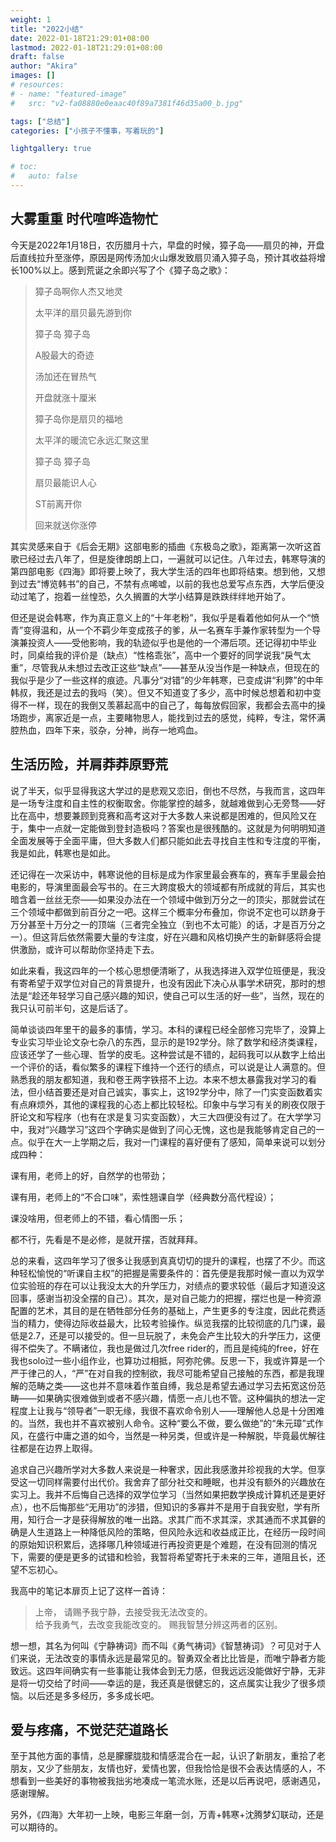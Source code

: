 ```yaml
---
weight: 1
title: "2022小结"
date: 2022-01-18T21:29:01+08:00
lastmod: 2022-01-18T21:29:01+08:00
draft: false
author: "Akira"
images: []
# resources:
# - name: "featured-image"
#   src: "v2-fa08880e0eaac40f89a7381f46d35a00_b.jpg"

tags: ["总结"]
categories: ["小孩子不懂事，写着玩的"]

lightgallery: true

# toc:
#   auto: false
---
```




## 大雾重重 时代喧哗造物忙
  今天是2022年1月18日，农历腊月十六，早盘的时候，獐子岛——扇贝的神，开盘后直线拉升至涨停，原因是网传汤加火山爆发致扇贝涌入獐子岛，预计其收益将增长100%以上。感到荒诞之余即兴写了个《獐子岛之歌》：

>獐子岛啊你人杰又地灵
>
>太平洋的扇贝最先游到你
>
>獐子岛 獐子岛
>
>A股最大的奇迹
>
>汤加还在冒热气
>
>开盘就涨十厘米
>
>獐子岛你是扇贝的福地
>
>太平洋的暖流它永远汇聚这里
>
>獐子岛 獐子岛
>
>扇贝最能识人心
>
>ST前离开你
>
>回来就送你涨停

  其实灵感来自于《后会无期》这部电影的插曲《东极岛之歌》，距离第一次听这首歌已经过去八年了，但是旋律朗朗上口，一遍就可以记住。八年过去，韩寒导演的第四部电影《四海》即将要上映了，我大学生活的四年也即将结束。想到他，又想到过去“博览韩书”的自己，不禁有点唏嘘，以前的我也总爱写点东西，大学后便没动过笔了，抱着一丝惶恐，久久搁置的大学小结算是跌跌绊绊地开始了。

  但还是说会韩寒，作为真正意义上的“十年老粉”，我似乎是看着他如何从一个“愤青”变得温和，从一个不羁少年变成孩子的爹，从一名赛车手兼作家转型为一个导演兼投资人——受他影响，我的轨迹似乎也是他的一个滞后项。还记得初中毕业时，同桌给我的评价是（缺点）“性格乖张”，高中一个要好的同学说我“戾气太重”，尽管我从未想过去改正这些“缺点”——甚至从没当作是一种缺点，但现在的我似乎是少了一些这样的痕迹。凡事分“对错”的少年韩寒，已变成讲“利弊”的中年韩叔，我还是过去的我吗（笑）。但又不知道变了多少，高中时候总想着和初中变得不一样，现在的我倒又羡慕起高中的自己了，每每放假回家，我都会去高中的操场跑步，离家近是一点，主要睹物思人，能找到过去的感觉，纯粹，专注，常怀满腔热血，四年下来，驳杂，分神，尚存一地鸡血。

## 生活历险，并肩莽莽原野荒
 说了半天，似乎显得我这大学过的是悲观又恋旧，倒也不尽然，与我而言，这四年是一场专注度和自主性的权衡取舍。你能掌控的越多，就越难做到心无旁骛——好比在高中，想要兼顾到竞赛和高考这对于大多数人来说都是困难的，但风险又在于，集中一点就一定能做到登封造极吗？答案也是很残酷的。这就是为何明明知道全面发展等于全面平庸，但大多数人们都只能如此去寻找自主性和专注度的平衡，我是如此，韩寒也是如此。

 还记得在一次采访中，韩寒说他的目标是成为作家里最会赛车的，赛车手里最会拍电影的，导演里面最会写书的。在三大跨度极大的领域都有所成就的背后，其实也暗含着一丝丝无奈——如果没办法在一个领域中做到万分之一的顶尖，那就尝试在三个领域中都做到前百分之一吧。这样三个概率分布叠加，你说不定也可以跻身于万分甚至十万分之一的顶端（三者完全独立（到也不太可能）的话，才是百万分之一）。但这背后依然需要大量的专注度，好在兴趣和风格切换产生的新鲜感将会提供激励，或许可以帮助你坚持走下去。

 如此来看，我这四年的一个核心思想便清晰了，从我选择进入双学位班便是，我没有寄希望于双学位对自己的背景提升，也没有因此下决心从事学术研究，那时的想法是“趁还年轻学习自己感兴趣的知识，使自己可以生活的好一些”，当然，现在的我只认可前半句，这是后话了。

 简单谈谈四年里干的最多的事情，学习。本科的课程已经全部修习完毕了，没算上专业实习毕业论文杂七杂八的东西，显示的是192学分。除了数学和经济类课程，应该还学了一些心理、哲学的皮毛。这种尝试是不错的，起码我可以从数字上给出一个评价的话，看似繁多的课程下维持一个还行的绩点，可以说是让人满意的。但熟悉我的朋友都知道，我和卷王两字铁搭不上边。本来不想太暴露我对学习的看法，但小结首要还是对自己诚实，事实上，这192学分中，除了一门实变函数着实有点麻烦外，其他的课程我的心态上都比较轻松。印象中与学习有关的刷夜仅限于肝论文和写程序（也有在求是复习实变函数），大三大四便没有过了。在大学学习中，我对“兴趣学习”这四个字确实是做到了问心无愧，这也是我能够肯定自己的一点。似乎在大一上学期之后，我对一门课程的喜好便有了感知，简单来说可以划分成四种：

  课有用，老师上的好，自然学的也带劲；

  课有用，老师上的“不合口味”，索性翘课自学（经典数分高代程设）；

  课没啥用，但老师上的不错，看心情图一乐；

  都不行，先看是不是必修，是就开摆，否就拜拜。

 总的来看，这四年学习了很多让我感到真真切切的提升的课程，也摆了不少。而这种轻松愉悦的“听课自主权”的把握是需要条件的：首先便是我那时候一直以为双学位实验班的存在可以让我没太大的升学压力，对绩点的要求较低（最后才知道没这回事，感谢当初没全摆的自己）。其次，是对自己能力的把握，摆烂也是一种资源配置的艺术，其目的是在牺牲部分任务的基础上，产生更多的专注度，因此花费适当的精力，使得边际收益最大，比较考验操作。纵览我摆的比较彻底的几门课，最低是2.7，还是可以接受的。但一旦玩脱了，未免会产生比较大的升学压力，这便得不偿失了。不瞒诸位，我也是做过几次free rider的，而且是纯纯的free，好在我也solo过一些小组作业，也算功过相抵，阿弥陀佛。反思一下，我或许算是一个严于律己的人，“严”在对自我的控制欲，我尽可能希望自己接触的东西，都是我理解的范畴之类——这也并不意味着作茧自缚，我总是希望去通过学习去拓宽这份范畴——如果确实很难做到或者不感兴趣，情愿一点儿也不管。这种偏执的想法一定程度上让我与“领导者”一职无缘，我很不喜欢命令别人——理解他人总是十分困难的。当然，我也并不喜欢被别人命令。这种“要么不做，要么做绝”的“朱元璋”式作风，在盛行中庸之道的如今，当然是一种另类，但或许是一种解脱，毕竟最优解往往都是在边界上取得。

 追求自己兴趣所学对大多数人来说是一种奢求，因此我感激并珍视我的大学。但享受这一切同样需要付出代价。我舍弃了部分社交和睡眠，也并没有额外的兴趣放在实习上。我并不后悔自己选择的双学位学习（当然如果把数学换成计算机还是更好点），也不后悔那些“无用功”的涉猎，但知识的多寡并不是用于自我安慰，学有所用，知行合一才是获得解放的唯一出路。求其广而不求其深，求其通而不求其僻的确是人生道路上一种降低风险的策略，但风险永远和收益成正比，在经历一段时间的原始知识积累后，选择哪几种领域进行再投资更是个难题，在没有回测的情况下，需要的便是更多的试错和检验，我暂将希望寄托于未来的三年，道阻且长，还望不忘初心。
 
 我高中的笔记本扉页上记了这样一首诗：
> 上帝，
>  请赐予我宁静，去接受我无法改变的。   
> 给予我勇气，去改变我能改变的。 
> 赐我智慧分辨这两者的区别。

 想一想，其名为何叫《宁静祷词》而不叫《勇气祷词》《智慧祷词》？可见对于人们来说，无法改变的事情永远是最常见的。智勇双全者比比皆是，而唯宁静者方能致远。这四年间确实有一些事能让我体会到无力感，但我远远没能做好宁静，无非是将一切交给了时间——幸运的是，我还真是很健忘的，这点属实让我少了很多烦恼。以后还是多多经历，多多成长吧。

## 爱与疼痛，不觉茫茫道路长
 至于其他方面的事情，总是朦朦胧胧和情感混合在一起，认识了新朋友，重拾了老朋友，又少了些朋友，友情也好，爱情也罢，但我恰恰是很不会表达情感的人，不想看到一些美好的事物被我拙劣地凑成一笔流水账，还是以后再说吧，感谢遇见，感谢理解。

 另外，《四海》大年初一上映，电影三年磨一剑，万青+韩寒+沈腾梦幻联动，还是可以期待的。

